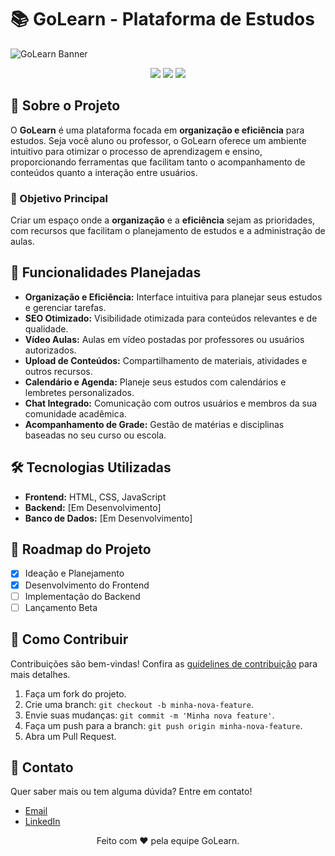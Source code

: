 # 📚 GoLearn - Plataforma de Estudos

![GoLearn Banner](https://via.placeholder.com/1000x300.png?text=GoLearn+-+Plataforma+de+Estudos)

<p align="center">
  <img src="https://img.shields.io/badge/Status-Em%20Desenvolvimento-yellow">
  <img src="https://img.shields.io/badge/Linguagens-JavaScript%20%7C%20HTML%20%7C%20CSS-informational">
  <img src="https://img.shields.io/badge/Contribuições-Bem%20Vindas-brightgreen">
</p>

## 🧠 Sobre o Projeto

O **GoLearn** é uma plataforma focada em **organização e eficiência** para estudos. Seja você aluno ou professor, o GoLearn oferece um ambiente intuitivo para otimizar o processo de aprendizagem e ensino, proporcionando ferramentas que facilitam tanto o acompanhamento de conteúdos quanto a interação entre usuários.

### 🎯 Objetivo Principal

Criar um espaço onde a **organização** e a **eficiência** sejam as prioridades, com recursos que facilitam o planejamento de estudos e a administração de aulas. 

## 🚀 Funcionalidades Planejadas

- **Organização e Eficiência:** Interface intuitiva para planejar seus estudos e gerenciar tarefas.
- **SEO Otimizado:** Visibilidade otimizada para conteúdos relevantes e de qualidade.
- **Vídeo Aulas:** Aulas em vídeo postadas por professores ou usuários autorizados.
- **Upload de Conteúdos:** Compartilhamento de materiais, atividades e outros recursos.
- **Calendário e Agenda:** Planeje seus estudos com calendários e lembretes personalizados.
- **Chat Integrado:** Comunicação com outros usuários e membros da sua comunidade acadêmica.
- **Acompanhamento de Grade:** Gestão de matérias e disciplinas baseadas no seu curso ou escola.

## 🛠️ Tecnologias Utilizadas

- **Frontend:** HTML, CSS, JavaScript
- **Backend:** [Em Desenvolvimento]
- **Banco de Dados:** [Em Desenvolvimento]

## 📅 Roadmap do Projeto

- [x] Ideação e Planejamento
- [x] Desenvolvimento do Frontend
- [ ] Implementação do Backend
- [ ] Lançamento Beta

## 📝 Como Contribuir

Contribuições são bem-vindas! Confira as [guidelines de contribuição](CONTRIBUTING.md) para mais detalhes.

1. Faça um fork do projeto.
2. Crie uma branch: `git checkout -b minha-nova-feature`.
3. Envie suas mudanças: `git commit -m 'Minha nova feature'`.
4. Faça um push para a branch: `git push origin minha-nova-feature`.
5. Abra um Pull Request.

## 📩 Contato

Quer saber mais ou tem alguma dúvida? Entre em contato!

- [Email](mailto:gabrielficciobotan@gmail.com)
- [LinkedIn](https://linkedin.com/in/gabrielficciobotan@gmail.com)

<p align="center">
  Feito com ❤️ pela equipe GoLearn.
</p>

